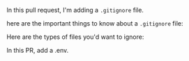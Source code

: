In this pull request, I'm adding a `.gitignore` file.

here are the important things to know about a `.gitignore` file:

Here are the types of files you'd want to ignore:

In this PR, add a .env. 
